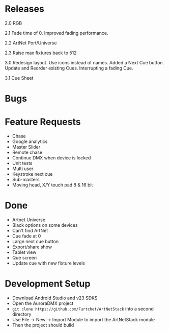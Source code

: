 # Releases #

2.0 RGB

2.1 Fade time of 0. Improved fading performance.

2.2 ArtNet Port/Universe

2.3 Raise max fixtures back to 512

3.0 Redesign layout. Use icons instead of names. Added a Next Cue button. Update and Reorder existing Cues. Interrupting a fading Cue.

3.1 Cue Sheet

# Bugs #


# Feature Requests #

* Chase
* Google analytics 
* Master Slider
* Remote chase
* Continue DMX when device is locked
* Unit tests
* Multi user
* Keystroke next cue
* Sub-masters
* Moving head, X/Y touch pad 8 & 16 bit

# Done #
* Artnet Universe
* Black options on some devices
* Can't find ArtNet
* Cue fade at 0
* Large next cue button
* Export/share show
* Tablet view
* Que screen
* Update cue with new fixture levels

# Development Setup #

* Download Android Studio and v23 SDKS
* Open the AuroraDMX project
* `git clone https://github.com/Furtchet/ArtNetStack` into a second directory
* Use File -> New -> Import Module to import the ArtNetStack module
* Then the project should build